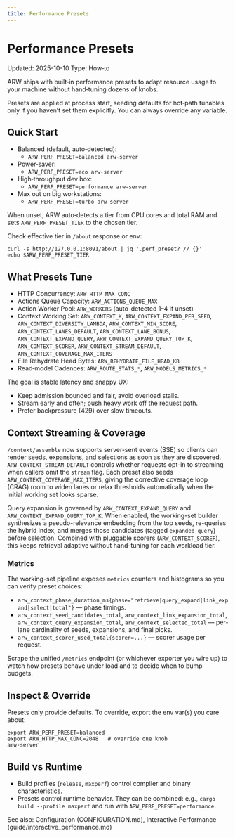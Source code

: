 ```yaml
---
title: Performance Presets
---
```


# Performance Presets
Updated: 2025-10-10
Type: How‑to

ARW ships with built‑in performance presets to adapt resource usage to your machine without hand‑tuning dozens of knobs.

Presets are applied at process start, seeding defaults for hot‑path tunables only if you haven’t set them explicitly. You can always override any variable.

## Quick Start
- Balanced (default, auto‑detected):
  - `ARW_PERF_PRESET=balanced arw-server`
- Power‑saver:
  - `ARW_PERF_PRESET=eco arw-server`
- High‑throughput dev box:
  - `ARW_PERF_PRESET=performance arw-server`
- Max out on big workstations:
  - `ARW_PERF_PRESET=turbo arw-server`

When unset, ARW auto‑detects a tier from CPU cores and total RAM and sets `ARW_PERF_PRESET_TIER` to the chosen tier.

Check effective tier in `/about` response or env:
```
curl -s http://127.0.0.1:8091/about | jq '.perf_preset? // {}'
echo $ARW_PERF_PRESET_TIER
```

## What Presets Tune
- HTTP Concurrency: `ARW_HTTP_MAX_CONC`
- Actions Queue Capacity: `ARW_ACTIONS_QUEUE_MAX`
- Action Worker Pool: `ARW_WORKERS` (auto-detected 1–4 if unset)
- Context Working Set: `ARW_CONTEXT_K`, `ARW_CONTEXT_EXPAND_PER_SEED`, `ARW_CONTEXT_DIVERSITY_LAMBDA`, `ARW_CONTEXT_MIN_SCORE`, `ARW_CONTEXT_LANES_DEFAULT`, `ARW_CONTEXT_LANE_BONUS`, `ARW_CONTEXT_EXPAND_QUERY`, `ARW_CONTEXT_EXPAND_QUERY_TOP_K`, `ARW_CONTEXT_SCORER`, `ARW_CONTEXT_STREAM_DEFAULT`, `ARW_CONTEXT_COVERAGE_MAX_ITERS`
- File Rehydrate Head Bytes: `ARW_REHYDRATE_FILE_HEAD_KB`
- Read‑model Cadences: `ARW_ROUTE_STATS_*`, `ARW_MODELS_METRICS_*`

The goal is stable latency and snappy UX:
- Keep admission bounded and fair, avoid overload stalls.
- Stream early and often; push heavy work off the request path.
- Prefer backpressure (429) over slow timeouts.

## Context Streaming & Coverage

`/context/assemble` now supports server-sent events (SSE) so clients can render seeds, expansions, and selections as soon as they are discovered. `ARW_CONTEXT_STREAM_DEFAULT` controls whether requests opt-in to streaming when callers omit the `stream` flag. Each preset also seeds `ARW_CONTEXT_COVERAGE_MAX_ITERS`, giving the corrective coverage loop (CRAG) room to widen lanes or relax thresholds automatically when the initial working set looks sparse.

Query expansion is governed by `ARW_CONTEXT_EXPAND_QUERY` and `ARW_CONTEXT_EXPAND_QUERY_TOP_K`. When enabled, the working-set builder synthesizes a pseudo-relevance embedding from the top seeds, re-queries the hybrid index, and merges those candidates (tagged `expanded_query`) before selection. Combined with pluggable scorers (`ARW_CONTEXT_SCORER`), this keeps retrieval adaptive without hand-tuning for each workload tier.

### Metrics

The working-set pipeline exposes `metrics` counters and histograms so you can verify preset choices:

- `arw_context_phase_duration_ms{phase="retrieve|query_expand|link_expand|select|total"}` — phase timings.
- `arw_context_seed_candidates_total`, `arw_context_link_expansion_total`, `arw_context_query_expansion_total`, `arw_context_selected_total` — per-lane cardinality of seeds, expansions, and final picks.
- `arw_context_scorer_used_total{scorer=...}` — scorer usage per request.

Scrape the unified `/metrics` endpoint (or whichever exporter you wire up) to watch how presets behave under load and to decide when to bump budgets.

## Inspect & Override
Presets only provide defaults. To override, export the env var(s) you care about:
```
export ARW_PERF_PRESET=balanced
export ARW_HTTP_MAX_CONC=2048   # override one knob
arw-server
```

## Build vs Runtime
- Build profiles (`release`, `maxperf`) control compiler and binary characteristics.
- Presets control runtime behavior. They can be combined: e.g., `cargo build --profile maxperf` and run with `ARW_PERF_PRESET=performance`.

See also: Configuration (CONFIGURATION.md), Interactive Performance (guide/interactive_performance.md)
